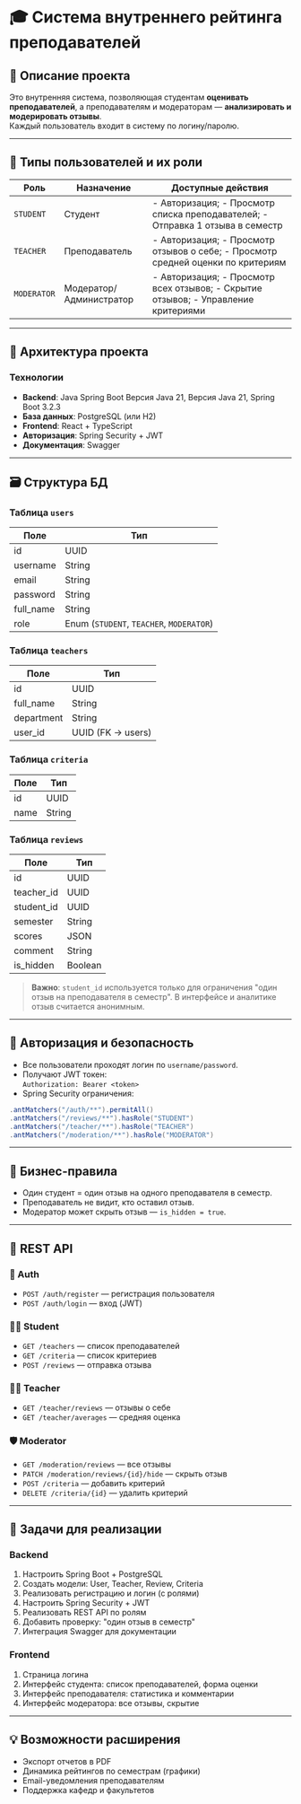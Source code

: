 # 🎓 Система внутреннего рейтинга преподавателей

## 📘 Описание проекта

Это внутренняя система, позволяющая студентам **оценивать преподавателей**, а преподавателям и модераторам — **анализировать и модерировать отзывы**.  
Каждый пользователь входит в систему по логину/паролю.

---

## 👥 Типы пользователей и их роли

| Роль        | Назначение              | Доступные действия |
|-------------|--------------------------|---------------------|
| `STUDENT`   | Студент                 | - Авторизация; - Просмотр списка преподавателей; - Отправка 1 отзыва в семестр |
| `TEACHER`   | Преподаватель           | - Авторизация; - Просмотр отзывов о себе; - Просмотр средней оценки по критериям |
| `MODERATOR` | Модератор/Администратор | - Авторизация; - Просмотр всех отзывов; - Скрытие отзывов; - Управление критериями |

---

## 🧩 Архитектура проекта

### Технологии

- **Backend**: Java Spring Boot  Версия Java 21, Версия Java 21, Spring Boot 3.2.3
- **База данных**: PostgreSQL (или H2)  
- **Frontend**: React + TypeScript  
- **Авторизация**: Spring Security + JWT  
- **Документация**: Swagger

---

## 🗃️ Структура БД

### Таблица `users`
| Поле      | Тип    |
|-----------|--------|
| id        | UUID   |
| username  | String |
| email     | String |
| password  | String |
| full_name | String |
| role      | Enum (`STUDENT`, `TEACHER`, `MODERATOR`) |

### Таблица `teachers`
| Поле       | Тип    |
|------------|--------|
| id         | UUID   |
| full_name  | String |
| department | String |
| user_id    | UUID (FK → users) |

### Таблица `criteria`
| Поле | Тип   |
|------|--------|
| id   | UUID  |
| name | String |

### Таблица `reviews`
| Поле        | Тип     |
|-------------|----------|
| id          | UUID     |
| teacher_id  | UUID     |
| student_id  | UUID     |
| semester    | String   |
| scores      | JSON     | `{ "criteria_id": int, ... }`
| comment     | String   |
| is_hidden   | Boolean  |

> **Важно**: `student_id` используется только для ограничения "один отзыв на преподавателя в семестр". В интерфейсе и аналитике отзыв считается анонимным.

---

## 🔐 Авторизация и безопасность

- Все пользователи проходят логин по `username/password`.
- Получают JWT токен:  
  `Authorization: Bearer <token>`
- Spring Security ограничения:

```java
.antMatchers("/auth/**").permitAll()
.antMatchers("/reviews/**").hasRole("STUDENT")
.antMatchers("/teacher/**").hasRole("TEACHER")
.antMatchers("/moderation/**").hasRole("MODERATOR")
```

---

## 🧪 Бизнес-правила

- Один студент = один отзыв на одного преподавателя в семестр.
- Преподаватель не видит, кто оставил отзыв.
- Модератор может скрыть отзыв — `is_hidden = true`.

---

## 🔌 REST API

### 🔐 Auth
- `POST /auth/register` — регистрация пользователя  
- `POST /auth/login` — вход (JWT)

### 👨‍🎓 Student
- `GET /teachers` — список преподавателей  
- `GET /criteria` — список критериев  
- `POST /reviews` — отправка отзыва  

### 👨‍🏫 Teacher
- `GET /teacher/reviews` — отзывы о себе  
- `GET /teacher/averages` — средняя оценка  

### 🛡️ Moderator
- `GET /moderation/reviews` — все отзывы  
- `PATCH /moderation/reviews/{id}/hide` — скрыть отзыв  
- `POST /criteria` — добавить критерий  
- `DELETE /criteria/{id}` — удалить критерий  

---

## 📌 Задачи для реализации

### Backend

1. Настроить Spring Boot + PostgreSQL  
2. Создать модели: User, Teacher, Review, Criteria  
3. Реализовать регистрацию и логин (с ролями)  
4. Настроить Spring Security + JWT  
5. Реализовать REST API по ролям  
6. Добавить проверку: "один отзыв в семестр"  
7. Интеграция Swagger для документации  

### Frontend

1. Страница логина  
2. Интерфейс студента: список преподавателей, форма оценки  
3. Интерфейс преподавателя: статистика и комментарии  
4. Интерфейс модератора: все отзывы, скрытие  

---

## 💡 Возможности расширения

- Экспорт отчетов в PDF  
- Динамика рейтингов по семестрам (графики)  
- Email-уведомления преподавателям  
- Поддержка кафедр и факультетов
